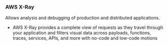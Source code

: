 ### AWS X-Ray

Allows analysis and debugging of production and distributed applications.
* AWS X-Ray provides a complete view of requests as they travel through your application and filters visual data across payloads, functions, traces, services, APIs, and more with no-code and low-code motions

